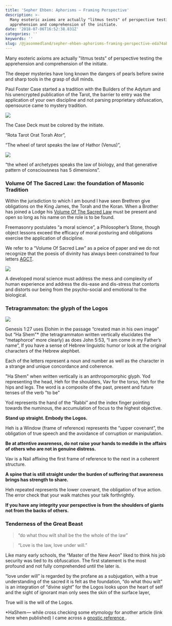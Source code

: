 ```yaml
---
title: 'Sepher Ehben: Aphorisms — Framing Perspective'
description: >-
  Many esoteric axioms are actually "litmus tests" of perspective testing the
  apprehension and comprehension of the initiate.
date: '2018-07-06T16:52:38.831Z'
categories: ''
keywords: ''
slug: /@jasonmedland/sepher-ehben-aphorisms-framing-perspective-eda74ab5e673
---
```


Many esoteric axioms are actually "litmus tests" of perspective testing the apprehension and comprehension of the initiate.

The deeper mysteries have long known the dangers of pearls before swine and sharp tools in the grasp of dull minds.

Paul Foster Case started a a tradition with the Builders of the Adytum and his unencrypted publication of the Tarot, the barrier to entry was the application of your own discipline and not parsing proprietary obfuscation, opensource came to mystery tradition.

![](https://cdn-images-1.medium.com/max/600/1*HMzzNVwKKVBDWeQ1S9WWDA.jpeg)

The Case Deck must be colored by the initiate.

“Rota Tarot Orat Torah Ator”,

“The wheel of tarot speaks the law of Hathor (Venus)”,

![](https://cdn-images-1.medium.com/max/600/1*uJkejwdAusAl12e5n8lQ0w.jpeg)

“the wheel of archetypes speaks the law of biology, and that generative pattern of consciousness has 5 dimensions”.

### Volume Of The Sacred Law: the foundation of Masonic Tradition

Within the jurisdiction to which I am bound I have seen Brethren give obligations on the King James, the Torah and the Koran. When a Brother has joined a Lodge his [Volume Of The Sacred Law](https://en.wikipedia.org/wiki/Volume_of_Sacred_Law) must be present and open so long as his name on the role is to be found.

Freemasonry postulates “a moral science”, a Philosopher’s Stone, though object lessons exceed the efficacy of moral posturing and obligations exercise the application of discipline.

We refer to a “Volume Of Sacred Law” as a peice of paper and we do not recognize that the poesis of divinity has always been constrained to four letters [AGCT](https://en.m.wikipedia.org/wiki/DNA).

![](https://cdn-images-1.medium.com/max/800/1*5hq8u13L_6MfxzTKGRZvSA.png)

A developed moral science must address the mess and complexity of human experience and address the dis-ease and dis-stress that contorts and distorts our being from the psycho-social and emotional to the biological.

### Tetragrammaton: the glyph of the Logos

![](https://cdn-images-1.medium.com/max/800/1*8adQyEgCwrBfoc0TukTntA.jpeg)

Genesis 1:27 uses Elohim in the passage “created man in his own image” but “Ha Shem"\* (the tetragrammaton written vertically elucidates the “metaphorce” more clearly) as does John 5:53, “I am come in my Father’s name”, If you have a sense of Hebrew linguistic humor or look at the original characters of the Hebrew alephbet.

Each of the letters represent a noun and number as well as the character in a strange and unique concordance and coherence.

"Ha Shem" when written vertically is an anthropomorphic glyph. Yod representing the head, Heh for the shoulders, Vav for the torso, Heh for the hips and legs. The word is a composite of the past, present and future tenses of the verb "to be"

Yod represents the hand of the “Rabbi” and the index finger pointing towards the numinous, the accumulation of focus to the highest objective.

**Stand up straight. Embody the Logos.**

Heh is a Window (frame of reference) represents the “upper covenant”, the obligation of true speech and the avoidance of corruption or manipulation.

**Be at attentive awareness, do not raise your hands to meddle in the affairs of others who are not in genuine distress.**

Vav is a Nail affixing the first frame of reference to the next in a coherent structure.

**A spine that is still straight under the burden of suffering that awareness brings has strength to share.**

Heh repeated represents the lower covenant, the obligation of true action. The error check that your walk matches your talk forthrightly.

**If you have any integrity your perspective is from the shoulders of giants not from the backs of others.**

### Tenderness of the Great Beast

> “do what thou wilt shall be the the whole of the law”

> “Love is the law, love under will.”

Like many early schools, the <cough> “Master of the New Aeon” liked to think his job security was tied to its obfuscation. The first statement is the most profound and not fully comprehended until the later is.

“love under will” is regarded by the profane as a subjugation, with a true understanding of the sacred it is felt as the foundation, “do what thou wilt” is an integration of “divine sight” for the Logos looks upon the heart of self and the sight of ignorant man only sees the skin of the surface layer,

True will is the will of the Logos.

\*HaShem — while cross checking some etymology for another article (link here when published) I came across a [gnostic reference ](https://en.m.wikipedia.org/wiki/Ineffability).